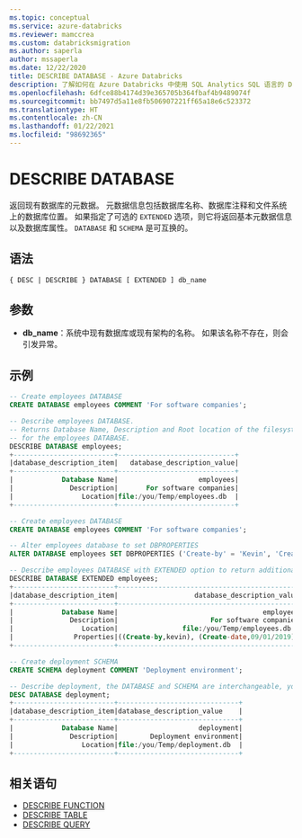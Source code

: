 ```yaml
---
ms.topic: conceptual
ms.service: azure-databricks
ms.reviewer: mamccrea
ms.custom: databricksmigration
ms.author: saperla
author: mssaperla
ms.date: 12/22/2020
title: DESCRIBE DATABASE - Azure Databricks
description: 了解如何在 Azure Databricks 中使用 SQL Analytics SQL 语言的 DESCRIBE DATABASE 语法。
ms.openlocfilehash: 6dfce88b4174d39e365705b364fbaf4b9489074f
ms.sourcegitcommit: bb7497d5a11e8fb506907221ff65a18e6c523372
ms.translationtype: HT
ms.contentlocale: zh-CN
ms.lasthandoff: 01/22/2021
ms.locfileid: "98692365"
---
```

# <a name="describe-database"></a>DESCRIBE DATABASE

返回现有数据库的元数据。 元数据信息包括数据库名称、数据库注释和文件系统上的数据库位置。 如果指定了可选的 ``EXTENDED`` 选项，则它将返回基本元数据信息以及数据库属性。 ``DATABASE`` 和 ``SCHEMA`` 是可互换的。

## <a name="syntax"></a>语法

```
{ DESC | DESCRIBE } DATABASE [ EXTENDED ] db_name
```

## <a name="parameters"></a>参数

* **db_name**：系统中现有数据库或现有架构的名称。 如果该名称不存在，则会引发异常。

## <a name="examples"></a>示例

```sql
-- Create employees DATABASE
CREATE DATABASE employees COMMENT 'For software companies';

-- Describe employees DATABASE.
-- Returns Database Name, Description and Root location of the filesystem
-- for the employees DATABASE.
DESCRIBE DATABASE employees;
+-------------------------+-----------------------------+
|database_description_item|   database_description_value|
+-------------------------+-----------------------------+
|            Database Name|                    employees|
|              Description|       For software companies|
|                 Location|file:/you/Temp/employees.db  |
+-------------------------+-----------------------------+

-- Create employees DATABASE
CREATE DATABASE employees COMMENT 'For software companies';

-- Alter employees database to set DBPROPERTIES
ALTER DATABASE employees SET DBPROPERTIES ('Create-by' = 'Kevin', 'Create-date' = '09/01/2019');

-- Describe employees DATABASE with EXTENDED option to return additional database properties
DESCRIBE DATABASE EXTENDED employees;
+-------------------------+---------------------------------------------+
|database_description_item|                   database_description_value|
+-------------------------+---------------------------------------------+
|            Database Name|                                    employees|
|              Description|                       For software companies|
|                 Location|                file:/you/Temp/employees.db  |
|               Properties|((Create-by,kevin), (Create-date,09/01/2019))|
+-------------------------+---------------------------------------------+

-- Create deployment SCHEMA
CREATE SCHEMA deployment COMMENT 'Deployment environment';

-- Describe deployment, the DATABASE and SCHEMA are interchangeable, your meaning are the same.
DESC DATABASE deployment;
+-------------------------+------------------------------+
|database_description_item|database_description_value    |
+-------------------------+------------------------------+
|            Database Name|                    deployment|
|              Description|        Deployment environment|
|                 Location|file:/you/Temp/deployment.db  |
+-------------------------+------------------------------+
```

## <a name="related-statements"></a>相关语句

* [DESCRIBE FUNCTION](sql-ref-syntax-aux-describe-function.md)
* [DESCRIBE TABLE](sql-ref-syntax-aux-describe-table.md)
* [DESCRIBE QUERY](sql-ref-syntax-aux-describe-query.md)